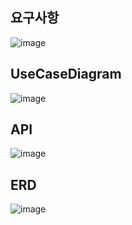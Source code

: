 ## 요구사항
![image](https://github.com/DongWonJeong/BoardServer/assets/88620992/5e58cab6-04c2-46f9-87e2-3d4d966e9235)


## UseCaseDiagram
![image](https://github.com/DongWonJeong/BoardServer/assets/88620992/e98d61d5-a83a-43e4-b33a-48416e7d9a9b)

## API
![image](https://github.com/DongWonJeong/BoardServer/assets/88620992/f4142a6b-badf-4729-b8cc-9543ae0af10d)

## ERD
![image](https://github.com/DongWonJeong/BoardServer/assets/88620992/d63bc20a-c962-41a6-97f8-70cbac76d518)

